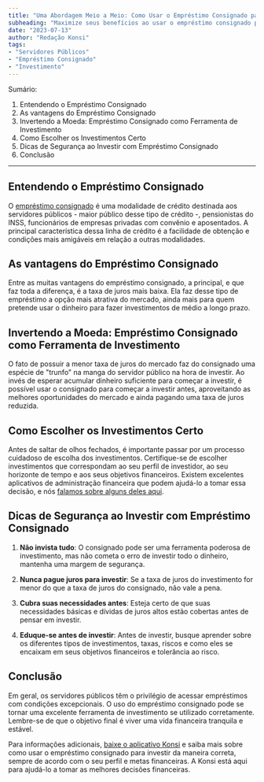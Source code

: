 ```yaml
---
title: "Uma Abordagem Meio a Meio: Como Usar o Empréstimo Consignado para Investir Grupos"
subheading: "Maximize seus benefícios ao usar o empréstimo consignado para investir e estabilizar suas finanças"
date: "2023-07-13"
author: "Redação Konsi"
tags:
- "Servidores Públicos"
- "Empréstimo Consignado"
- "Investimento"
---
```


Sumário: 

1. Entendendo o Empréstimo Consignado
2. As vantagens do Empréstimo Consignado
3. Invertendo a Moeda: Empréstimo Consignado como Ferramenta de Investimento
4. Como Escolher os Investimentos Certo
5. Dicas de Segurança ao Investir com Empréstimo Consignado
6. Conclusão

---

## Entendendo o Empréstimo Consignado

O [empréstimo consignado](https://www.konsi.com.br/postagens/crdito-consignado-como-utiliz-lo-para-melhorar-sua-vida-financeira) é uma modalidade de crédito destinada aos servidores públicos - maior público desse tipo de crédito -, pensionistas do INSS, funcionários de empresas privadas com convênio e aposentados. A principal característica dessa linha de crédito é a facilidade de obtenção e condições mais amigáveis em relação a outras modalidades.

## As vantagens do Empréstimo Consignado

Entre as muitas vantagens do empréstimo consignado, a principal, e que faz toda a diferença, é a taxa de juros mais baixa. Ela faz desse tipo de empréstimo a opção mais atrativa do mercado, ainda mais para quem pretende usar o dinheiro para fazer investimentos de médio a longo prazo.

## Invertendo a Moeda: Empréstimo Consignado como Ferramenta de Investimento

O fato de possuir a menor taxa de juros do mercado faz do consignado uma espécie de "trunfo" na manga do servidor público na hora de investir. Ao invés de esperar acumular dinheiro suficiente para começar a investir, é possível usar o consignado para começar a investir antes, aproveitando as melhores oportunidades do mercado e ainda pagando uma taxa de juros reduzida.

## Como Escolher os Investimentos Certo

Antes de saltar de olhos fechados, é importante passar por um processo cuidadoso de escolha dos investimentos. Certifique-se de escolher investimentos que correspondam ao seu perfil de investidor, ao seu horizonte de tempo e aos seus objetivos financeiros. Existem excelentes aplicativos de administração financeira que podem ajudá-lo a tomar essa decisão, e nós [falamos sobre alguns deles aqui](https://www.konsi.com.br/postagens/aplicativo-de-controle-financeiro-confira-otimas-opcoes).

## Dicas de Segurança ao Investir com Empréstimo Consignado

1. **Não invista tudo**: O consignado pode ser uma ferramenta poderosa de investimento, mas não cometa o erro de investir todo o dinheiro, mantenha uma margem de segurança.

2. **Nunca pague juros para investir**: Se a taxa de juros do investimento for menor do que a taxa de juros do consignado, não vale a pena.  

3. **Cubra suas necessidades antes**: Esteja certo de que suas necessidades básicas e dívidas de juros altos estão cobertas antes de pensar em investir.

4. **Eduque-se antes de investir**: Antes de investir, busque aprender sobre os diferentes tipos de investimentos, taxas, riscos e como eles se encaixam em seus objetivos financeiros e tolerância ao risco.

## Conclusão

Em geral, os servidores públicos têm o privilégio de acessar empréstimos com condições excepcionais. O uso do empréstimo consignado pode se tornar uma excelente ferramenta de investimento se utilizado corretamente. Lembre-se de que o objetivo final é viver uma vida financeira tranquila e estável.

Para informações adicionais, [baixe o aplicativo Konsi](https://konsi.com.br/download-app) e saiba mais sobre como usar o empréstimo consignado para investir da maneira correta, sempre de acordo com o seu perfil e metas financeiras. A Konsi está aqui para ajudá-lo a tomar as melhores decisões financeiras.
